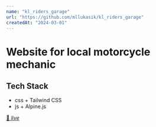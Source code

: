 ```yaml
---
name: "kl_riders_garage"
url: "https://github.com/mllukasik/kl_riders_garage"
createdAt: "2024-03-01"
---
```

# Website for local motorcycle mechanic

## Tech Stack
- css + Tailwind CSS
- js + Alpine.js

[🔴 *live*](https://ridersgarage.pl/)